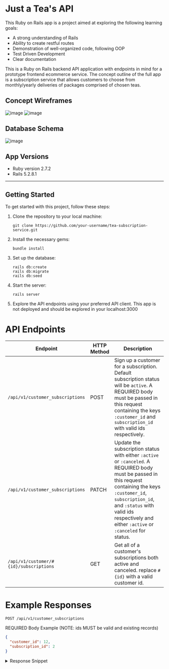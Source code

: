 # Just a Tea's API 
This Ruby on Rails app is a project aimed at exploring the following learning goals:

- A strong understanding of Rails
- Ability to create restful routes
- Demonstration of well-organized code, following OOP
- Test Driven Development
- Clear documentation

This is a Ruby on Rails backend API application with endpoints in mind for a prototype frontend ecommerce service.
The concept outline of the full app is a subscription service that allows customers to choose from monthly/yearly deliveries of packages comprised of chosen teas.

## Concept Wireframes
![image](https://user-images.githubusercontent.com/110859604/233245563-50d4e2ae-fc7b-4ece-8de6-c8d6a9d062fb.png)
![image](https://user-images.githubusercontent.com/110859604/233245617-9e4924c8-3ae7-4019-9a47-398211ae19d1.png)
## Database Schema
![image](https://user-images.githubusercontent.com/110859604/233245791-75706299-66fe-497a-a894-c5f3214b4d92.png)

## App Versions
- Ruby version 2.7.2   
- Rails 5.2.8.1

<hr>




## Getting Started

To get started with this project, follow these steps:

1. Clone the repository to your local machine:
   ```
   git clone https://github.com/your-username/tea-subscription-service.git
   ```

2. Install the necessary gems:
   ```
   bundle install
   ```

3. Set up the database:
   ```
   rails db:create
   rails db:migrate
   rails db:seed
   ```

4. Start the server:
   ```
   rails server
   ```

5. Explore the API endpoints using your preferred API client. This app is not deployed and should be explored in your localhost:3000

# API Endpoints 

| Endpoint | HTTP Method | Description | 
| -------- | ----------- | ----------- |
| `/api/v1/customer_subscriptions` | POST | Sign up a customer for a subscription.  Default subscription status will be `active`.  A REQUIRED body must be passed in this request containing the keys `:customer_id` and `subscription_id` with valid ids respectively. |
| `/api/v1/customer_subscriptions` | PATCH | Update the subscription status with either `:active` or `:canceled`.  A REQUIRED body must be passed in this request containing the keys `:customer_id`, `subscription_id`, and `:status` with valid ids respectively and either `:active` or `:canceled` for status. |
| `/api/v1/customer/#{id}/subscriptions` | GET | Get all of a customer's subscriptions both active and canceled.  replace `#{id}` with a valid customer id.


# Example Responses

`POST /api/v1/customer_subscriptions`

REQUIRED Body Example (NOTE: ids MUST be valid and existing records)
```JSON
{
  "customer_id": 12,
  "subscription_id": 2
}
```

<details>
  <summary>Response Snippet</summary>
  
</details>
